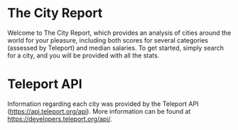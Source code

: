 # The City Report

Welcome to The City Report, which provides an analysis of cities around the world for your pleasure, including both scores for several categories (assessed by Teleport) and median salaries. To get started, simply search for a city, and you will be provided with all the stats.

# Teleport API

Information regarding each city was provided by the Teleport API (https://api.teleport.org/api). More information can be found at https://developers.teleport.org/api/.